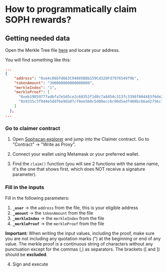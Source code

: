 # How to programmatically claim SOPH rewards?

## Getting needed data

Open the Merkle Tree file [here](./merkletree.json) and locate your address.

You will find something like this:

```json
...
{
    "address": "0xe4c06bfd663C94005B8b159Cd320Fd7976549f9b",
    "tokenAmount": "300000000000000000",
    "merkleIndex": "1",
    "merkleProof": [
      "0xeb19859777adbfa7e5d5ce2c60353f1d0c7a8454c313fc3398f004483f6de228",
      "0x9335c3f944e5ddf6e9da97cf0ee568c5d08ecc6c96d5edf408bc66ad2756c780"
    ]
  },
...
```

### Go to claimer contract

1. Open [Sophscan explorer](https://sophscan.xyz/address/0xf4551b26cbB924BFa6117aD7b5D5Da2f70Fe8b9B#writeProxyContract#F7) and jump into the Claimer contract. Go to "Contract" → "Write as Proxy".
2. Connect your wallet using Metamask or your preferred wallet.

3. Find the `claim()` function (you will see 2 functions with the same name, it's the one that shows first, which does NOT receive a signature parameter).

### Fill in the inputs

Fill in the following parameters:

1. **`_user`** → the `address` from the file, this is your eligible address
2. **`_amount`** → the `tokenAmount` from the file
3. **`_merkleIndex`** → the `merkleIndex` from the file
4. **`_merkleProof`** → the `merkleProof` from the file

**Important:** When writing the input values, including the proof, make sure you are not including any quotation marks (") at the beginning or end of any value. The merkle proof is a continuous string of characters without any punctuation except for the commas (,) as separators. The brackets ([ and ]) should be **excluded**.

4. Sign and execute
